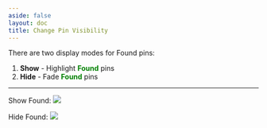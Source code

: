 ```yaml
---
aside: false
layout: doc
title: Change Pin Visibility
---
```


[文：【隐藏】标记/【显示】标记]: # 'https://support.qq.com/products/321980/faqs/127250'

There are two display modes for Found pins:

1. **Show** - Highlight <b><span style="color: green">Found</span></b> pins
2. **Hide** - Fade <b><span style="color: green">Found</span></b> pins

---

Show Found:
![](/imgs/_en/manual/hide-show-done/Hide.png)

Hide Found:
![](/imgs/_en/manual/hide-show-done/show.png)
